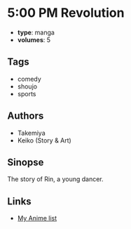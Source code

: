 # 5:00 PM Revolution

-   **type**: manga
-   **volumes**: 5

## Tags

-   comedy
-   shoujo
-   sports

## Authors

-   Takemiya
-   Keiko (Story & Art)

## Sinopse

The story of Rin, a young dancer.

## Links

-   [My Anime list](https://myanimelist.net/manga/9385/5_00_PM_Revolution)

